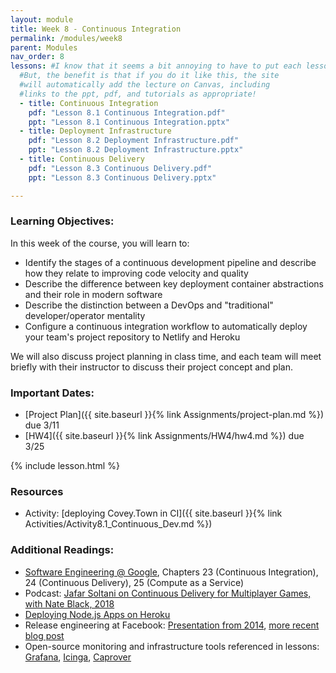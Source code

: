 ```yaml
---
layout: module
title: Week 8 - Continuous Integration
permalink: /modules/week8
parent: Modules
nav_order: 8
lessons: #I know that it seems a bit annoying to have to put each lesson in the yaml header like this...
  #But, the benefit is that if you do it like this, the site
  #will automatically add the lecture on Canvas, including
  #links to the ppt, pdf, and tutorials as appropriate!
  - title: Continuous Integration
    pdf: "Lesson 8.1 Continuous Integration.pdf"
    ppt: "Lesson 8.1 Continuous Integration.pptx"
  - title: Deployment Infrastructure
    pdf: "Lesson 8.2 Deployment Infrastructure.pdf"
    ppt: "Lesson 8.2 Deployment Infrastructure.pptx"
  - title: Continuous Delivery
    pdf: "Lesson 8.3 Continuous Delivery.pdf"
    ppt: "Lesson 8.3 Continuous Delivery.pptx"

---
```


### Learning Objectives:

In this week of the course, you will learn to:
* Identify the stages of a continuous development pipeline and describe how they relate to improving code velocity and quality 
* Describe the difference between key deployment container abstractions and their role in modern software
* Describe the distinction between a DevOps and "traditional" developer/operator mentality
* Configure a continuous integration workflow to automatically deploy your team's project repository to Netlify and Heroku

We will also discuss project planning in class time, and each team will meet briefly with their instructor to discuss their project concept and plan. 

### Important Dates:

- [Project Plan]({{ site.baseurl }}{% link Assignments/project-plan.md %}) due 3/11
- [HW4]({{ site.baseurl }}{% link Assignments/HW4/hw4.md %}) due 3/25

{% include lesson.html %}

### Resources
* Activity: [deploying Covey.Town in CI]({{ site.baseurl }}{% link Activities/Activity8.1_Continuous_Dev.md %})

### Additional Readings:

* [Software Engineering @ Google](https://learning.oreilly.com/library/view/software-engineering-at/9781492082781/), Chapters 23 (Continuous Integration), 24 (Continuous Delivery), 25 (Compute as a Service)
* Podcast: [Jafar Soltani on Continuous Delivery for Multiplayer Games, with Nate Black, 2018](https://www.se-radio.net/2018/09/se-radio-episode-339-jafar-soltani-on-continuous-delivery-for-multiplayer-games/)
* [Deploying Node.js Apps on Heroku](https://devcenter.heroku.com/articles/deploying-nodejs)
* Release engineering at Facebook: [Presentation from 2014](https://www.youtube.com/watch?v=Nffzkkdq7GM), [more recent blog post](https://engineering.fb.com/2017/08/31/web/rapid-release-at-massive-scale/)
* Open-source monitoring and infrastructure tools referenced in lessons: [Grafana](https://grafana.com), [Icinga](https://icinga.com), [Caprover](https://caprover.com)